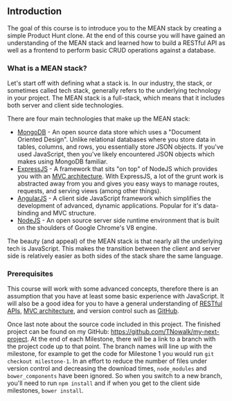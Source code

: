 ## Introduction

The goal of this course is to introduce you to the MEAN stack by creating a simple Product Hunt clone.  At the end of this course you will have gained an understanding of the MEAN stack and learned how to build a RESTful API as well as a frontend to perform basic CRUD operations against a database.

### What is a MEAN stack?

Let's start off with defining what a stack is.  In our industry, the stack, or sometimes called tech stack, generally refers to the underlying technology in your project.  The MEAN stack is a full-stack, which means that it includes both server and client side technologies.  

There are four main technologies that make up the MEAN stack:

* [MongoDB](https://www.mongodb.org/) - An open source data store which uses a "Document Oriented Design".  Unlike relational databases where you store data in tables, columns, and rows, you essentially store JSON objects.  If you've used JavaScript, then you've likely encountered JSON objects which makes using MongoDB familiar.
* [ExpressJS](http://expressjs.com/) - A framework that sits "on top" of NodeJS which provides you with an [MVC architecture](https://en.wikipedia.org/wiki/Model%E2%80%93view%E2%80%93controller).  With ExpressJS, a lot of the grunt work is abstracted away from you and gives you easy ways to manage routes, requests, and serving views (among other things).
* [AngularJS](https://angularjs.org/) - A client side JavaScript framework which simplifies the development of advanced, dynamic applications.  Popular for it's data-binding and MVC structure.
* [NodeJS](https://nodejs.org/en/) - An open source server side runtime environment that is built on the shoulders of Google Chrome's V8 engine.

The beauty (and appeal) of the MEAN stack is that nearly all the underlying tech is JavaScript.  This makes the transition between the client and server side is relatively easier as both sides of the stack share the same language.

### Prerequisites

This course will work with some advanced concepts, therefore there is an assumption that you have at least some basic experience with JavaScript.  It will also be a good idea for you to have a general understanding of [RESTful APIs](https://en.wikipedia.org/wiki/Representational_state_transfer), [MVC architecture](https://en.wikipedia.org/wiki/Model%E2%80%93view%E2%80%93controller), and version control such as [GitHub](https://github.com/).

Once last note about the source code included in this project.  The finished project can be found on my GitHub: <https://github.com/TNowalk/my-next-project>.  At the end of each Milestone, there will be a link to a branch with the project code up to that point.  The branch names will line up with the milestone, for example to get the code for Milestone 1 you would run `git checkout milestone-1`.  In an effort to reduce the number of files under version control and decreasing the download times, `node_modules` and `bower_components` have been ignored.  So when you switch to a new branch, you'll need to run `npm install` and if when you get to the client side milestones, `bower install`.
